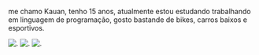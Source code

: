me chamo Kauan, tenho 15 anos, atualmente estou estudando trabalhando em linguagem de programação, gosto bastande de bikes, carros baixos e esportivos.



![.](https://media1.tenor.com/m/dACCzmP-POsAAAAd/rx7.gif)
![.](https://media1.tenor.com/m/XftXLAeExIgAAAAd/cars-toyota.gif)
![.](https://media1.tenor.com/m/ESz6rw1I9RIAAAAd/brz-gt86.gif)









<!--
**kauanoliveira041/kauanoliveira041** is a ✨ _special_ ✨ repository because its `README.md` (this file) appears on your GitHub profile.

Here are some ideas to get you started:

- 🔭 I’m currently working on ...
- 🌱 I’m currently learning ...
- 👯 I’m looking to collaborate on ...
- 🤔 I’m looking for help with ...
- 💬 Ask me about ...
- 📫 How to reach me: ...
- 😄 Pronouns: ...
- ⚡ Fun fact: ...
-->

